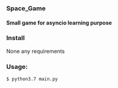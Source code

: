 ### Space_Game

#### Small game for asyncio learning purpose 


### Install

None any requirements

### Usage:

```
$ python3.7 main.py

```